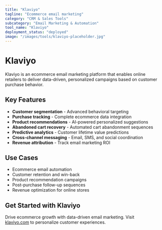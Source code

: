 ```yaml
---
title: "Klaviyo"
tagline: "Ecommerce email marketing"
category: "CRM & Sales Tools"
subcategory: "Email Marketing & Automation"
tool_name: "Klaviyo"
deployment_status: "deployed"
image: "/images/tools/klaviyo-placeholder.jpg"
---
```


# Klaviyo

Klaviyo is an ecommerce email marketing platform that enables online retailers to deliver data-driven, personalized campaigns based on customer purchase behavior.

## Key Features

- **Customer segmentation** - Advanced behavioral targeting
- **Purchase tracking** - Complete ecommerce data integration
- **Product recommendations** - AI-powered personalized suggestions
- **Abandoned cart recovery** - Automated cart abandonment sequences
- **Predictive analytics** - Customer lifetime value predictions
- **Cross-channel messaging** - Email, SMS, and social coordination
- **Revenue attribution** - Track email marketing ROI

## Use Cases

- Ecommerce email automation
- Customer retention and win-back
- Product recommendation campaigns
- Post-purchase follow-up sequences
- Revenue optimization for online stores

## Get Started with Klaviyo

Drive ecommerce growth with data-driven email marketing. Visit [klaviyo.com](https://www.klaviyo.com) to personalize customer experiences.